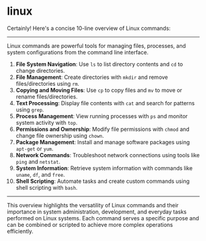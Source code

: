# linux

Certainly! Here's a concise 10-line overview of Linux commands:

---

Linux commands are powerful tools for managing files, processes, and system configurations from the command line interface.

1. **File System Navigation**: Use `ls` to list directory contents and `cd` to change directories.
2. **File Management**: Create directories with `mkdir` and remove files/directories using `rm`.
3. **Copying and Moving Files**: Use `cp` to copy files and `mv` to move or rename files/directories.
4. **Text Processing**: Display file contents with `cat` and search for patterns using `grep`.
5. **Process Management**: View running processes with `ps` and monitor system activity with `top`.
6. **Permissions and Ownership**: Modify file permissions with `chmod` and change file ownership using `chown`.
7. **Package Management**: Install and manage software packages using `apt-get` or `yum`.
8. **Network Commands**: Troubleshoot network connections using tools like `ping` and `netstat`.
9. **System Information**: Retrieve system information with commands like `uname`, `df`, and `free`.
10. **Shell Scripting**: Automate tasks and create custom commands using shell scripting with `bash`.

---

This overview highlights the versatility of Linux commands and their importance in system administration, development, and everyday tasks performed on Linux systems. Each command serves a specific purpose and can be combined or scripted to achieve more complex operations efficiently.
